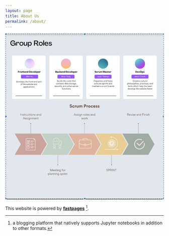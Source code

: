 ```yaml
---
layout: page
title: About Us
permalink: /about/
---
```


![Scrum Board](scrumboard.png)

This website is powered by **[fastpages](https://github.com/fastai/fastpages)** [^1].



[^1]:a blogging platform that natively supports Jupyter notebooks in addition to other formats.
